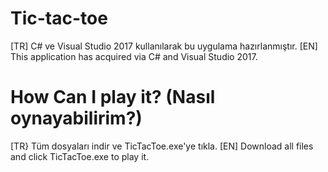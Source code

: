 # Tic-tac-toe
[TR] C# ve Visual Studio 2017 kullanılarak bu uygulama hazırlanmıştır.
[EN] This application has acquired via C# and Visual Studio 2017.

# How Can I play it? (Nasıl oynayabilirim?)
[TR} Tüm dosyaları indir ve TicTacToe.exe'ye tıkla.
[EN] Download all files and click TicTacToe.exe to play it.
